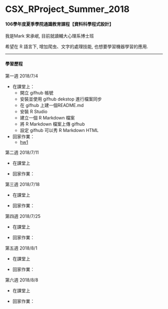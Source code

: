 # CSX_RProject_Summer_2018
#### 106學年度夏季學院通識教育課程【資料科學程式設計】

我是Mark 宋承岷, 目前就讀輔大心理系博士班

希望在 R 語言下, 增加爬虫、文字的處理技能, 也想要學習機器學習的應用. 

------------------------------------------------------
#### 學習歷程

第一週 2018/7/4
* 在課堂上：
  * 開立 gifhub 帳號
  * 安裝並使用 gifhub dekstop 進行檔案同步
  * 在 gifhub 上建一個README.md
  * 安裝 R Studio
  * 建立一個 R Markdown 檔案
  * 將 R Markdown 檔案上傳 gifhub 
  * 設定 gifhub 可以秀 R Markdown HTML 
* 回家作業：
  * [hw1](https://marksong1105.github.io/CSX_RProject_Summer_2018/week1/hw1.html)

第二週 2018/7/11
* 在課堂上

* 回家作業：


第三週 2018/7/18
* 在課堂上

* 回家作業：


第四週 2018/7/25
* 在課堂上

* 回家作業：


第五週 2018/8/1
* 在課堂上

* 回家作業：

第六週 2018/8/8
* 在課堂上

* 回家作業：




